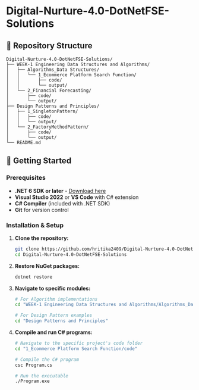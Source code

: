 # Digital-Nurture-4.0-DotNetFSE-Solutions

## 📂 Repository Structure

```
Digital-Nurture-4.0-DotNetFSE-Solutions/
├── WEEK-1 Engineering Data Structures and Algorithms/
│   ├── Algorithms_Data Structures/
│   │   └── 1_Ecommerce Platform Search Function/
│   │       ├── code/
│   │       └── output/
│   └── 2_Financial Forecasting/
│       ├── code/
│       └── output/
├── Design Patterns and Principles/
│   ├── 1_SingletonPattern/
│   │   ├── code/
│   │   └── output/
│   └── 2_FactoryMethodPattern/
│       ├── code/
│       └── output/
└── README.md
```

## 🚀 Getting Started

### Prerequisites
- **.NET 6 SDK or later** - [Download here](https://dotnet.microsoft.com/download)
- **Visual Studio 2022** or **VS Code** with C# extension
- **C# Compiler** (included with .NET SDK)
- **Git** for version control

### Installation & Setup

1. **Clone the repository:**
   ```bash
   git clone https://github.com/hritika2409/Digital-Nurture-4.0-DotNetFSE-Solutions.git
   cd Digital-Nurture-4.0-DotNetFSE-Solutions
   ```

2. **Restore NuGet packages:**
   ```bash
   dotnet restore
   ```

3. **Navigate to specific modules:**
   ```bash
   # For Algorithm implementations
   cd "WEEK-1 Engineering Data Structures and Algorithms/Algorithms_Data Structures"
   
   # For Design Pattern examples
   cd "Design Patterns and Principles"
   ```

4. **Compile and run C# programs:**
   ```bash
   # Navigate to the specific project's code folder
   cd "1_Ecommerce Platform Search Function/code"
   
   # Compile the C# program
   csc Program.cs
   
   # Run the executable
   ./Program.exe
   ```
